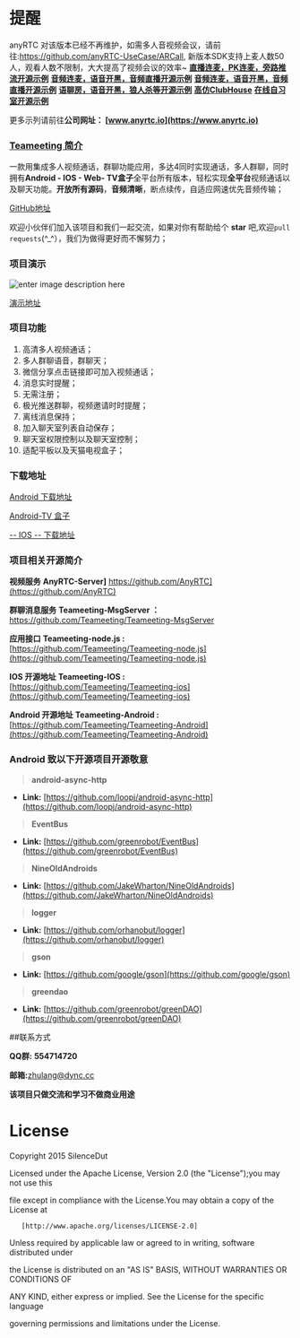 # 提醒
anyRTC 对该版本已经不再维护，如需多人音视频会议，请前往:https://github.com/anyRTC-UseCase/ARCall, 新版本SDK支持上麦人数50人，观看人数不限制，大大提高了视频会议的效率~
**[直播连麦，PK连麦，旁路推流开源示例](https://github.com/anyRTC-UseCase/VideoLive)**
**[音频连麦，语音开黑，音频直播开源示例](https://github.com/anyRTC-UseCase/AudioLive)**
**[音频连麦，语音开黑，音频直播开源示例](https://github.com/anyRTC-UseCase/AudioLive)**
**[语聊房，语音开黑，狼人杀等开源示例](https://github.com/anyRTC-UseCase/ARChatRoom)**
**[高仿ClubHouse](https://github.com/anyRTC-UseCase/anyHouse)**
**[在线自习室开源示例](https://github.com/anyRTC-UseCase/StudyLive)**

更多示列请前往**公司网址： [www.anyrtc.io](https://www.anyrtc.io)**

### [Teameeting 简介](http://xblvip.cn/Teameeting-Android/)

一款用集成多人视频通话，群聊功能应用，多达4同时实现通话，多人群聊，同时拥有**Android - IOS - Web- TV盒子**全平台所有版本，轻松实现**全平台**视频通话以及聊天功能。**开放所有源码**，**音频清晰**，断点续传，自适应网速优先音频传输；

[GitHub地址](https://github.com/Teameeting/Teameeting-Android)

欢迎小伙伴们加入该项目和我们一起交流，如果对你有帮助给个  **star** 吧,欢迎`pull requests`(^_^），我们为做得更好而不懈努力；

### 项目演示

![enter image description here](https://github.com/DyncLang/Teameeting-Android/blob/master/img/image.gif?raw=true)

[演示地址](http://7xirvo.com1.z0.glb.clouddn.com/meizuhuitest.mp4)

### 项目功能
1. 高清多人视频通话；
2. 多人群聊语音，群聊天；
3. 微信分享点击链接即可加入视频通话；
4. 消息实时提醒；
5. 无需注册；
6. 极光推送群聊，视频邀请时时提醒；
7. 离线消息保持；
8. 加入聊天室列表自动保存；
9. 聊天室权限控制以及聊天室控制；
10. 适配平板以及天猫电视盒子；


### 下载地址 
[Android 下载地址](http://app.mi.com/detail/366425)

[Android-TV 盒子  ](#)

[    -- IOS  --    下载地址](https://github.com/Teameeting/Teameeting-ios)


### 项目相关开源简介
**视频服务**
 **AnyRTC-Server]** https://github.com/AnyRTC](https://github.com/AnyRTC)

**群聊消息服务**
 **Teameeting-MsgServer ：**[https://github.com/Teameeting/Teameeting-MsgServer
](https://github.com/Teameeting/Teameeting-MsgServer)

**应用接口**
**Teameeting-node.js :** [https://github.com/Teameeting/Teameeting-node.js](https://github.com/Teameeting/Teameeting-node.js)

**IOS 开源地址**
**Teameeting-IOS :** [https://github.com/Teameeting/Teameeting-ios](https://github.com/Teameeting/Teameeting-ios)

**Android 开源地址**
**Teameeting-Android :** [https://github.com/Teameeting/Teameeting-Android](https://github.com/Teameeting/Teameeting-Android)


### Android 致以下开源项目开源敬意
> **android-async-http**

* **Link:** [https://github.com/loopj/android-async-http](https://github.com/loopj/android-async-http)

> **EventBus**

* **Link:** [https://github.com/greenrobot/EventBus](https://github.com/greenrobot/EventBus)

> **NineOldAndroids**

* **Link:** [https://github.com/JakeWharton/NineOldAndroids](https://github.com/JakeWharton/NineOldAndroids)

> **logger**

* **Link:** [https://github.com/orhanobut/logger](https://github.com/orhanobut/logger)

> **gson**

* **Link:** [https://github.com/google/gson](https://github.com/google/gson)

> **greendao**

* **Link:** [https://github.com/greenrobot/greenDAO](https://github.com/greenrobot/greenDAO)

##联系方式<br>

**QQ群:** **554714720**

**邮箱:**[zhulang@dync.cc](zhulang@dync.cc)<br>




**该项目只做交流和学习不做商业用途**


# License

Copyright 2015 SilenceDut

Licensed under the Apache License, Version 2.0 (the "License");you may not use this 

file except in compliance with the License.You may obtain a copy of the License at

       [http://www.apache.org/licenses/LICENSE-2.0]

Unless required by applicable law or agreed to in writing, software distributed under 

the License is distributed on an "AS IS" BASIS, WITHOUT WARRANTIES OR CONDITIONS OF 

ANY KIND, either express or implied. See the License for the specific language 

governing permissions and limitations under the License.

